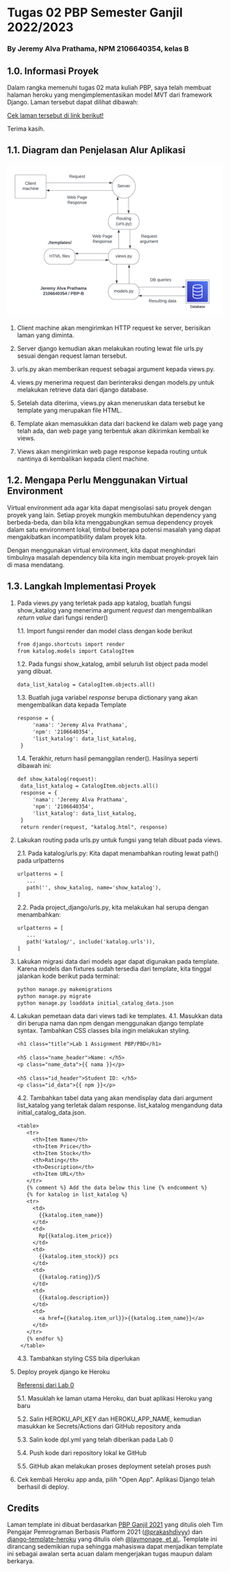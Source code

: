 # Tugas 02 PBP Semester Ganjil 2022/2023
### By Jeremy Alva Prathama, NPM 2106640354, kelas B


## 1.0. Informasi Proyek
Dalam rangka memenuhi tugas 02 mata kuliah PBP, saya telah membuat halaman heroku yang mengimplementasikan model MVT dari framework Django. Laman tersebut dapat dilihat dibawah:  

[Cek laman tersebut di link berikut!](https://pbp-assignment-02.herokuapp.com/)

Terima kasih.


## 1.1. Diagram dan Penjelasan Alur Aplikasi
![Django diagram](flowchart_assignment02.png "Django diagram")

1. Client machine akan mengirimkan HTTP request ke server, berisikan laman yang diminta. 

2. Server django kemudian akan melakukan routing lewat file urls.py sesuai dengan request laman tersebut.
   
3. urls.py akan memberikan request sebagai argument kepada views.py. 

4. views.py menerima request dan berinteraksi dengan models.py untuk melakukan retrieve data dari django database. 

5. Setelah data diterima, views.py akan meneruskan data tersebut ke template yang merupakan file HTML. 

6. Template akan memasukkan data dari backend ke dalam web page yang telah ada, dan web page yang terbentuk akan dikirimkan kembali ke views. 

7. Views akan mengirimkan web page response kepada routing untuk nantinya di kembalikan kepada client machine.

## 1.2. Mengapa Perlu Menggunakan Virtual Environment
Virtual environment ada agar kita dapat mengisolasi satu proyek dengan proyek yang lain. Setiap proyek mungkin membutuhkan dependency yang berbeda-beda, dan bila kita menggabungkan semua dependency proyek dalam satu environment lokal, timbul beberapa potensi masalah yang dapat mengakibatkan incompatibility dalam proyek kita. 

Dengan menggunakan virtual environment, kita dapat menghindari timbulnya masalah dependency bila kita ingin membuat proyek-proyek lain di masa mendatang.


## 1.3. Langkah Implementasi Proyek
1. Pada views.py yang terletak pada app katalog, buatlah fungsi show_katalog yang menerima argument *request* dan mengembalikan *return value* dari fungsi render()
   
   1.1.  Import fungsi render dan model class dengan kode berikut

   ```
   from django.shortcuts import render
   from katalog.models import CatalogItem
   ```

   1.2. Pada fungsi show_katalog, ambil seluruh list object pada model yang dibuat. 
   ```
   data_list_katalog = CatalogItem.objects.all()
   ```

   1.3. Buatlah juga variabel *response* berupa dictionary yang akan mengembalikan data kepada Template
   ```
   response = {
        'nama': 'Jeremy Alva Prathama',
        'npm': '2106640354',
        'list_katalog': data_list_katalog,
    }
   ```

   1.4. Terakhir, return hasil pemanggilan render(). Hasilnya seperti dibawah ini:

   ```
   def show_katalog(request):
    data_list_katalog = CatalogItem.objects.all()
    response = {
        'nama': 'Jeremy Alva Prathama',
        'npm': '2106640354',
        'list_katalog': data_list_katalog,
    }
    return render(request, "katalog.html", response)
   ```

2. Lakukan routing pada urls.py untuk fungsi yang telah dibuat pada views.

   2.1. Pada katalog/urls.py: Kita dapat menambahkan routing lewat path() pada urlpatterns
   ```
   urlpatterns = [
      ...
      path('', show_katalog, name='show_katalog'),
   ]
   ```

   2.2. Pada project_django/urls.py, kita melakukan hal serupa dengan menambahkan:
   ```
   urlpatterns = [
      ...
      path('katalog/', include('katalog.urls')),
   ]
   ```
3. Lakukan migrasi data dari models agar dapat digunakan pada template. Karena models dan fixtures sudah tersedia dari template, kita tinggal jalankan kode berikut pada terminal:
   ```
   python manage.py makemigrations
   python manage.py migrate
   python manage.py loaddata initial_catalog_data.json
   ```
4. Lakukan pemetaan data dari views tadi ke templates.
   4.1. Masukkan data diri berupa nama dan npm dengan menggunakan django template syntax. Tambahkan CSS classes bila ingin melakukan styling.
   ```
   <h1 class="title">Lab 1 Assignment PBP/PBD</h1>
  
   <h5 class="name_header">Name: </h5>
   <p class="name_data">{{ nama }}</p>

   <h5 class="id_header">Student ID: </h5>
   <p class="id_data">{{ npm }}</p>
   ```

   4.2. Tambahkan tabel data yang akan mendisplay data dari argument list_katalog yang terletak dalam response. list_katalog mengandung data initial_catalog_data.json.
   ```
   <table>
      <tr>
        <th>Item Name</th>
        <th>Item Price</th>
        <th>Item Stock</th>
        <th>Rating</th>
        <th>Description</th>
        <th>Item URL</th>
      </tr>
      {% comment %} Add the data below this line {% endcomment %}
      {% for katalog in list_katalog %}
      <tr>
        <td>
          {{katalog.item_name}}
        </td>
        <td>
          Rp{{katalog.item_price}}
        </td>
        <td>
          {{katalog.item_stock}} pcs
        </td>
        <td>
          {{katalog.rating}}/5
        </td>
        <td>
          {{katalog.description}}
        </td>
        <td>
          <a href={{katalog.item_url}}>{{katalog.item_name}}</a>
        </td>
      </tr>
      {% endfor %}
    </table>
    ```

    4.3. Tambahkan styling CSS bila diperlukan

5. Deploy proyek django ke Heroku

   [Referensi dari Lab 0](https://pbp-fasilkom-ui.github.io/ganjil-2023/assignments/tutorial/tutorial-0#tutorial-melakukan-deploy-aplikasi-django-ke-heroku)

   5.1. Masuklah ke laman utama Heroku, dan buat aplikasi Heroku yang baru

   5.2. Salin HEROKU_API_KEY dan HEROKU_APP_NAME, kemudian masukkan ke Secrets/Actions dari GitHub repository anda

   5.3. Salin kode dpl.yml yang telah diberikan pada Lab 0

   5.4. Push kode dari repository lokal ke GitHub

   5.5. GitHub akan melakukan proses deployment setelah proses push 

6. Cek kembali Heroku app anda, pilih "Open App". Aplikasi Django telah berhasil di deploy.


## Credits

Laman template ini dibuat berdasarkan [PBP Ganjil 2021](https://gitlab.com/PBP-2021/pbp-lab) yang ditulis oleh Tim Pengajar Pemrograman Berbasis Platform 2021 ([@prakashdivyy](https://gitlab.com/prakashdivyy)) dan [django-template-heroku](https://github.com/laymonage/django-template-heroku) yang ditulis oleh [@laymonage, et al.](https://github.com/laymonage). Template ini dirancang sedemikian rupa sehingga mahasiswa dapat menjadikan template ini sebagai awalan serta acuan dalam mengerjakan tugas maupun dalam berkarya.